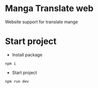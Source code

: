 # Manga Translate web

Website support for translate mange

# Start project

- Install package

```
npm i
```

- Start project

```
npm run dev
```

